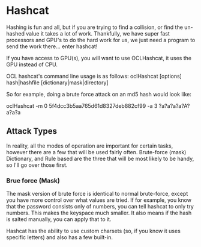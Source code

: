 # Hashcat

Hashing is fun and all, but if you are trying to find a collision, or 
find the un-hashed value it takes a lot of work. Thankfully, we have super 
fast processors and GPU's to do the hard work for us, we just need a program 
to send the work there... enter hashcat!

If you have access to GPU(s), you will want to use OCLHashcat, it uses the GPU 
instead of CPU.

OCL hashcat's command line usage is as follows:
oclHashcat [options] hash|hashfile [dictionary|mask|directory]

So for example, doing a brute force attack on an md5 hash would look like:

oclHashcat -m 0 5f4dcc3b5aa765d61d8327deb882cf99 -a 3 ?a?a?a?a?A?a?a?a


## Attack Types

In reality, all the modes of operation are important for certain tasks, 
however there are a few that will be used fairly often. Brute-force (mask)
 Dictionary, and Rule based are the three that will be most likely to be handy,
 so I'll go over those first.
 
### Brue force (Mask)
 
 The mask version of brute force is identical to normal brute-force, except 
 you have more control over what values are tried. If for example, you know 
 that the password consists only of numbers, you can tell hashcat to only try
 numbers. This makes the keyspace much smaller. It also means if the hash is 
 salted manually, you can apply that to it.
 
 Hashcat has the ability to use custom charsets (so, if you know it uses specific letters)
 and also has a few built-in.
 
 
